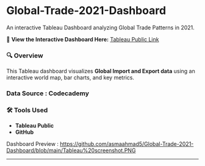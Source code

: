 # Global-Trade-2021-Dashboard
An interactive Tableau Dashboard analyzing Global Trade Patterns in 2021.

🔗 **View the Interactive Dashboard Here:** [Tableau Public Link](https://public.tableau.com/views/GlobalTrade2021/Dashboard1?:language=en-US&:sid=&:redirect=auth&:display_count=n&:origin=viz_share_link)  

### 🔍 Overview  
This Tableau dashboard visualizes **Global Import and Export data** using an interactive world map, bar charts, and key metrics.  

### Data Source : Codecademy 

### 🛠 Tools Used  
- **Tableau Public**  
- **GitHub**
  
Dashboard Preview : https://github.com/asmaahmad5/Global-Trade-2021-Dashboard/blob/main/Tableau%20screenshot.PNG 

---
